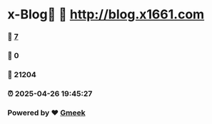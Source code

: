 # x-Blog🍃 :link: http://blog.x1661.com 
### :page_facing_up: [7](http://blog.x1661.com/tag.html) 
### :speech_balloon: 0 
### :hibiscus: 21204 
### :alarm_clock: 2025-04-26 19:45:27 
### Powered by :heart: [Gmeek](https://github.com/Meekdai/Gmeek)
